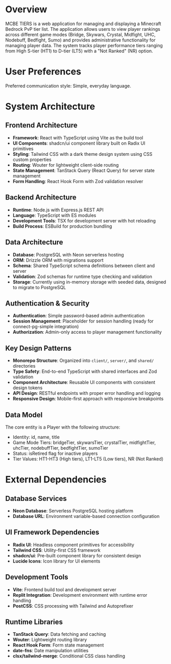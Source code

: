 # Overview

MCBE TIERS is a web application for managing and displaying a Minecraft Bedrock PvP tier list. The application allows users to view player rankings across different game modes (Bridge, Skywars, Crystal, Midfight, UHC, Nodebuff, Bedfight, Sumo) and provides administrative functionality for managing player data. The system tracks player performance tiers ranging from High S-tier (HT1) to D-tier (LT5) with a "Not Ranked" (NR) option.

# User Preferences

Preferred communication style: Simple, everyday language.

# System Architecture

## Frontend Architecture
- **Framework**: React with TypeScript using Vite as the build tool
- **UI Components**: shadcn/ui component library built on Radix UI primitives
- **Styling**: Tailwind CSS with a dark theme design system using CSS custom properties
- **Routing**: Wouter for lightweight client-side routing
- **State Management**: TanStack Query (React Query) for server state management
- **Form Handling**: React Hook Form with Zod validation resolver

## Backend Architecture
- **Runtime**: Node.js with Express.js REST API
- **Language**: TypeScript with ES modules
- **Development Tools**: TSX for development server with hot reloading
- **Build Process**: ESBuild for production bundling

## Data Architecture
- **Database**: PostgreSQL with Neon serverless hosting
- **ORM**: Drizzle ORM with migrations support
- **Schema**: Shared TypeScript schema definitions between client and server
- **Validation**: Zod schemas for runtime type checking and validation
- **Storage**: Currently using in-memory storage with seeded data, designed to migrate to PostgreSQL

## Authentication & Security
- **Authentication**: Simple password-based admin authentication
- **Session Management**: Placeholder for session handling (ready for connect-pg-simple integration)
- **Authorization**: Admin-only access to player management functionality

## Key Design Patterns
- **Monorepo Structure**: Organized into `client/`, `server/`, and `shared/` directories
- **Type Safety**: End-to-end TypeScript with shared interfaces and Zod validation
- **Component Architecture**: Reusable UI components with consistent design tokens
- **API Design**: RESTful endpoints with proper error handling and logging
- **Responsive Design**: Mobile-first approach with responsive breakpoints

## Data Model
The core entity is a Player with the following structure:
- Identity: id, name, title
- Game Mode Tiers: bridgeTier, skywarsTier, crystalTier, midfightTier, uhcTier, nodebuffTier, bedfightTier, sumoTier
- Status: isRetired flag for inactive players
- Tier Values: HT1-HT3 (High tiers), LT1-LT5 (Low tiers), NR (Not Ranked)

# External Dependencies

## Database Services
- **Neon Database**: Serverless PostgreSQL hosting platform
- **Database URL**: Environment variable-based connection configuration

## UI Framework Dependencies
- **Radix UI**: Headless component primitives for accessibility
- **Tailwind CSS**: Utility-first CSS framework
- **shadcn/ui**: Pre-built component library for consistent design
- **Lucide Icons**: Icon library for UI elements

## Development Tools
- **Vite**: Frontend build tool and development server
- **Replit Integration**: Development environment with runtime error handling
- **PostCSS**: CSS processing with Tailwind and Autoprefixer

## Runtime Libraries
- **TanStack Query**: Data fetching and caching
- **Wouter**: Lightweight routing library
- **React Hook Form**: Form state management
- **date-fns**: Date manipulation utilities
- **clsx/tailwind-merge**: Conditional CSS class handling